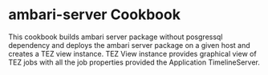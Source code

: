 ambari-server Cookbook
======================
This cookbook builds ambari server package without posgressql dependency and deploys the  ambari server package on a given host and creates a TEZ view instance.
TEZ View instance provides graphical view of TEZ jobs with all the job properties provided the Application TimelineServer.

